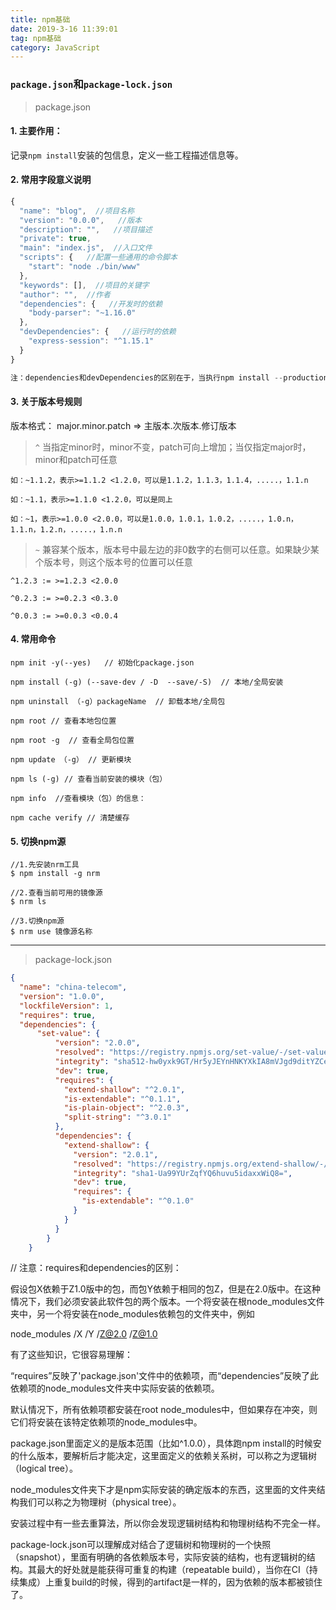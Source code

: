 ```yaml
---
title: npm基础
date: 2019-3-16 11:39:01
tag: npm基础
category: JavaScript
---
```


### `package.json`和`package-lock.json`

> package.json

#### 1. 主要作用：

记录`npm install`安装的包信息，定义一些工程描述信息等。

#### 2. 常用字段意义说明

```javascript
{
  "name": "blog",  //项目名称
  "version": "0.0.0",   //版本
  "description": "",   //项目描述
  "private": true,  
  "main": "index.js",  //入口文件
  "scripts": {   //配置一些通用的命令脚本
    "start": "node ./bin/www"
  },
  "keywords": [],  //项目的关键字
  "author": "",  //作者
  "dependencies": {   //开发时的依赖
    "body-parser": "~1.16.0"
  },
  "devDependencies": {   //运行时的依赖
    "express-session": "^1.15.1"
  }
}

注：dependencies和devDependencies的区别在于，当执行npm install --production时，只会安装dependencies定义的依赖
```

#### 3. 关于版本号规则

版本格式： major.minor.patch => 主版本.次版本.修订版本

> `^` 当指定minor时，minor不变，patch可向上增加；当仅指定major时，minor和patch可任意

```
如：~1.1.2，表示>=1.1.2 <1.2.0，可以是1.1.2，1.1.3，1.1.4，.....，1.1.n 

如：~1.1，表示>=1.1.0 <1.2.0，可以是同上

如：~1，表示>=1.0.0 <2.0.0，可以是1.0.0，1.0.1，1.0.2，.....，1.0.n，1.1.n，1.2.n，.....，1.n.n
```

> `~` 兼容某个版本，版本号中最左边的非0数字的右侧可以任意。如果缺少某个版本号，则这个版本号的位置可以任意

```
^1.2.3 := >=1.2.3 <2.0.0

^0.2.3 := >=0.2.3 <0.3.0

^0.0.3 := >=0.0.3 <0.0.4
```

#### 4. 常用命令

```
npm init -y(--yes)   // 初始化package.json

npm install (-g) (--save-dev / -D  --save/-S)  // 本地/全局安装

npm uninstall （-g）packageName  // 卸载本地/全局包

npm root // 查看本地包位置

npm root -g  // 查看全局包位置

npm update （-g） // 更新模块

npm ls (-g) // 查看当前安装的模块（包）

npm info  //查看模块（包）的信息：

npm cache verify // 清楚缓存

```

#### 5. 切换npm源

```
//1.先安装nrm工具
$ npm install -g nrm

//2.查看当前可用的镜像源
$ nrm ls

//3.切换npm源
$ nrm use 镜像源名称
```

*********************************************

> package-lock.json

```json
{
  "name": "china-telecom",
  "version": "1.0.0",
  "lockfileVersion": 1,
  "requires": true,
  "dependencies": {
      "set-value": {
          "version": "2.0.0",
          "resolved": "https://registry.npmjs.org/set-value/-/set-value-2.0.0.tgz",
          "integrity": "sha512-hw0yxk9GT/Hr5yJEYnHNKYXkIA8mVJgd9ditYZCe16ZczcaELYYcfvaXesNACk2O8O0nTiPQcQhGUQj8JLzeeg==",
          "dev": true,
          "requires": {
            "extend-shallow": "^2.0.1",
            "is-extendable": "^0.1.1",
            "is-plain-object": "^2.0.3",
            "split-string": "^3.0.1"
          },
          "dependencies": {
            "extend-shallow": {
              "version": "2.0.1",
              "resolved": "https://registry.npmjs.org/extend-shallow/-/extend-shallow-2.0.1.tgz",
              "integrity": "sha1-Ua99YUrZqfYQ6huvu5idaxxWiQ8=",
              "dev": true,
              "requires": {
                "is-extendable": "^0.1.0"
              }
            }
          }
        }
    }
```    
    
// 注意：requires和dependencies的区别：

假设包X依赖于Z1.0版中的包，而包Y依赖于相同的包Z，但是在2.0版中。在这种情况下，我们必须安装此软件包的两个版本。一个将安装在根node_modules文件夹中，另一个将安装在node_modules依赖包的文件夹中，例如

node_modules
   /X
   /Y
      /Z@2.0
   /Z@1.0
   
有了这些知识，它很容易理解：

“requires”反映了'package.json'文件中的依赖项，而“dependencies”反映了此依赖项的node_modules文件夹中实际安装的依赖项。

默认情况下，所有依赖项都安装在root node_modules中，但如果存在冲突，则它们将安装在该特定依赖项的node_modules中。

package.json里面定义的是版本范围（比如^1.0.0），具体跑npm install的时候安的什么版本，要解析后才能决定，这里面定义的依赖关系树，可以称之为逻辑树（logical tree）。

node_modules文件夹下才是npm实际安装的确定版本的东西，这里面的文件夹结构我们可以称之为物理树（physical tree）。

安装过程中有一些去重算法，所以你会发现逻辑树结构和物理树结构不完全一样。

package-lock.json可以理解成对结合了逻辑树和物理树的一个快照（snapshot），里面有明确的各依赖版本号，实际安装的结构，也有逻辑树的结构。其最大的好处就是能获得可重复的构建（repeatable build），当你在CI（持续集成）上重复build的时候，得到的artifact是一样的，因为依赖的版本都被锁住了。